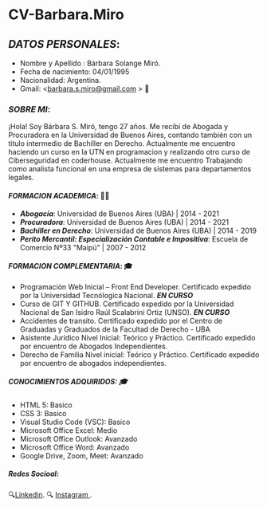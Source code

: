 # CV-Barbara.Miro

## **_DATOS PERSONALES_**: 
- Nombre y Apellido : Bárbara Solange Miró.
- Fecha de nacimiento: 04/01/1995
- Nacionalidad: Argentina.
- Gmail: <barbara.s.miro@gmail.com > 📧

### **_SOBRE MI_**:

¡Hola! Soy Bárbara S. Miró, tengo 27 años. Me recibi de Abogada y Procuradora en la Universidad de Buenos Aires, contando también con un titulo intermedio de Bachiller en Derecho. Actualmente me encuentro haciendo un curso en la UTN en programacion y realizando otro curso de Ciberseguridad en coderhouse.
Actualmente me encuentro Trabajando como analista funcional en una empresa de sistemas para departamentos legales. 


#### **_FORMACION ACADEMICA_**: 👩‍🎓

- **_Abogacía_**:
Universidad de Buenos Aires (UBA) | 2014 - 2021
- **_Procuradora_**:
Universidad de Buenos Aires (UBA) | 2014 - 2021
- **_Bachiller en Derecho_**:
Universidad de Buenos Aires (UBA) | 2014 - 2019
- **_Perito Mercantil: Especialización Contable e Impositiva_**:
Escuela de Comercio Nº33 "Maipú" | 2007 - 2012


#### **_FORMACION COMPLEMENTARIA_**: 🎓

- Programación Web Inicial – Front End Developer. Certificado expedido por la Universidad Tecnólogica Nacional. **_EN CURSO_** 
- Curso de GIT Y GITHUB. Certificado expedido por la Universidad Nacional de San Isidro Raúl Scalabrini Ortiz (UNSO). **_EN CURSO_**
- Accidentes de transito. Certificado expedido por el Centro de Graduadas y Graduados de la Facultad de Derecho - UBA
- Asistente Jurídico Nivel Inicial: Teórico y Práctico. Certificado expedido por encuentro de Abogados Independientes.
- Derecho de Familia Nivel inicial: Teórico y Práctico. Certificado expedido por encuentro de abogados independientes.


##### **_CONOCIMIENTOS ADQUIRIDOS_**: 🎓

- HTML 5: Basico 
- CSS 3: Basico 
- Visual Studio Code (VSC): Basico
- Microsoft Office Excel: Medio
- Microsoft Office Outlook: Avanzado
- Microsoft Office Word: Avanzado
- Google Drive, Zoom, Meet: Avanzado


##### **_Redes Socioal_**: 
🔍[Linkedin](https://www.linkedin.com/in/b%C3%A1rbara-mir%C3%B3/). 
🔍  [Instagram ](https://www.instagram.com/barbiimiro/).
